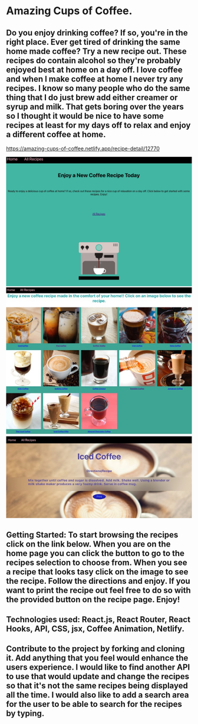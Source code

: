 # Amazing Cups of Coffee.

## Do you enjoy drinking coffee? If so, you're in the right place. Ever get tired of drinking the same home made coffee? Try a new recipe out. These recipes do contain alcohol so they're probably enjoyed best at home on a day off. I love coffee and when I make coffee at home I never try any recipes. I know so many people who do the same thing that I do just brew add either creamer or syrup and milk. That gets boring over the years so I thought it would be nice to have some recipes at least for my days off to relax and enjoy a different coffee at home. 

https://amazing-cups-of-coffee.netlify.app/recipe-detail/12770


![WireFrameHome](/src/imgs/Home.jpeg)
![WireFramerecipeChoices](/src/imgs/recipeChoices.jpeg)
![WireFramerecipe](/src/imgs/recipe.jpeg)

## Getting Started: To start browsing the recipes click on the link below. When you are on the home page you can click the button to go to the recipes selection to choose from. When you see a recipe that looks tasy click on the image to see the recipe. Follow the directions and enjoy. If you want to print the recipe out feel free to do so with the provided button on the recipe page. Enjoy! 


## Technologies used: React.js, React Router, React Hooks, API, CSS, jsx, Coffee Animation, Netlify. 

## Contribute to the project by forking and cloning it. Add anything that you feel would enhance the users experience. I would like to find another API to use that would update and change the recipes so that it's not the same recipes being displayed all the time. I would also like to add a search area for the user to be able to search for the recipes by typing.
